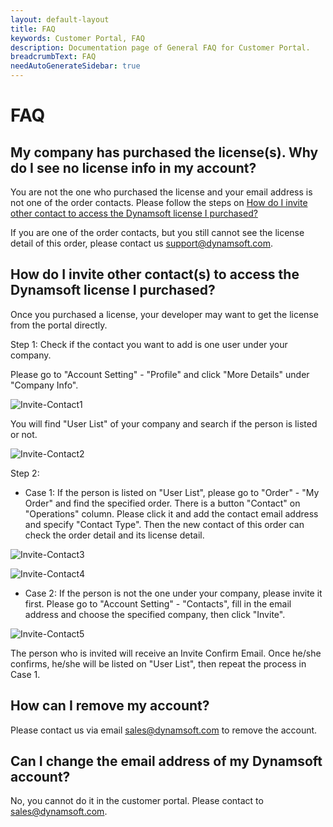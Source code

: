 ```yaml
---
layout: default-layout
title: FAQ
keywords: Customer Portal, FAQ
description: Documentation page of General FAQ for Customer Portal.
breadcrumbText: FAQ
needAutoGenerateSidebar: true
---
```


# FAQ

## My company has purchased the license(s). Why do I see no license info in my account? 

You are not the one who purchased the license and your email address is not one of the order contacts. Please follow the steps on [How do I invite other contact to access the Dynamsoft license I purchased?](#how-do-i-invite-other-contacts-to-access-the-dynamsoft-license-i-purchased)

If you are one of the order contacts, but you still cannot see the license detail of this order, please contact us <support@dynamsoft.com>. 

	
## How do I invite other contact(s) to access the Dynamsoft license I purchased?

Once you purchased a license, your developer may want to get the license from the portal directly.

Step 1: Check if the contact you want to add is one user under your company.

Please go to "Account Setting" - "Profile" and click "More Details" under "Company Info".

![Invite-Contact1]({{site.assets}}img/Invite-Contact-1.png)

You will find "User List" of your company and search if the person is listed or not.

![Invite-Contact2]({{site.assets}}img/Invite-Contact-2.png)

Step 2: 

- Case 1: If the person is listed on "User List", please go to "Order" - "My Order" and find the specified order. There is a button "Contact" on "Operations" column. Please click it and add the contact email address and specify "Contact Type". Then the new contact of this order can check the order detail and its license detail.

![Invite-Contact3]({{site.assets}}img/Invite-Contact-3.png)

![Invite-Contact4]({{site.assets}}img/Invite-Contact-4.png)

- Case 2: If the person is not the one under your company, please invite it first. Please go to "Account Setting" - "Contacts", fill in the email address and choose the specified company, then click "Invite".  

![Invite-Contact5]({{site.assets}}img/Invite-Contact-5.png)

The person who is invited will receive an Invite Confirm Email. Once he/she confirms, he/she will be listed on "User List", then repeat the process in Case 1.

## How can I remove my account? 

Please contact us via email <sales@dynamsoft.com> to remove the account.

## Can I change the email address of my Dynamsoft account?

No, you cannot do it in the customer portal. Please contact to <sales@dynamsoft.com>.

